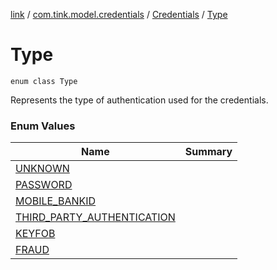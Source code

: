 [link](../../../index.md) / [com.tink.model.credentials](../../index.md) / [Credentials](../index.md) / [Type](./index.md)

# Type

`enum class Type`

Represents the type of authentication used for the credentials.

### Enum Values

| Name | Summary |
|---|---|
| [UNKNOWN](-u-n-k-n-o-w-n.md) |  |
| [PASSWORD](-p-a-s-s-w-o-r-d.md) |  |
| [MOBILE_BANKID](-m-o-b-i-l-e_-b-a-n-k-i-d.md) |  |
| [THIRD_PARTY_AUTHENTICATION](-t-h-i-r-d_-p-a-r-t-y_-a-u-t-h-e-n-t-i-c-a-t-i-o-n.md) |  |
| [KEYFOB](-k-e-y-f-o-b.md) |  |
| [FRAUD](-f-r-a-u-d.md) |  |
